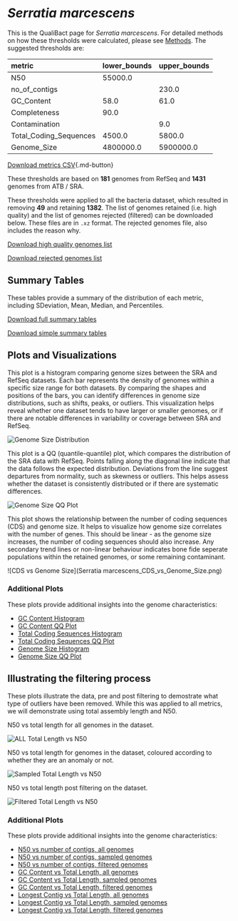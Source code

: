 # *Serratia marcescens*

This is the QualiBact page for *Serratia marcescens*. For detailed methods on how these thresholds were calculated, please see [Methods](../../methods.md).
The suggested thresholds are: 

| metric                 | lower_bounds   | upper_bounds   |
|:-----------------------|:---------------|:---------------|
| N50                    | 55000.0        |                |
| no_of_contigs          |                | 230.0          |
| GC_Content             | 58.0           | 61.0           |
| Completeness           | 90.0           |                |
| Contamination          |                | 9.0            |
| Total_Coding_Sequences | 4500.0         | 5800.0         |
| Genome_Size            | 4800000.0      | 5900000.0      |

[Download metrics CSV](Serratia_marcescens_metrics.csv){.md-button}


These thresholds are based on **181** genomes from RefSeq and **1431** genomes from ATB / SRA.

These thresholds were applied to all the bacteria dataset, which resulted in removing **49** and retaining **1382**.
The list of genomes retained (i.e. high quality) and the list of genomes rejected (filtered) can be downloaded below. These files are in `.xz` format. The rejected genomes file, also includes the reason why.

[Download high quality genomes list](Serratia_marcescens_high_quality_genomes.csv.xz)


[Download rejected genomes list](Serratia_marcescens_filtered_out_genomes.csv.xz)



## Summary Tables
These tables provide a summary of the distribution of each metric, including SDeviation, Mean, Median, and Percentiles.

[Download full summary tables](summary.csv)

[Download simple summary tables](selected_summary.csv)

## Plots and Visualizations

This plot is a histogram comparing genome sizes between the SRA and RefSeq datasets. Each bar represents the density of genomes within a specific size range for both datasets. By comparing the shapes and positions of the bars, you can identify differences in genome size distributions, such as shifts, peaks, or outliers. This visualization helps reveal whether one dataset tends to have larger or smaller genomes, or if there are notable differences in variability or coverage between SRA and RefSeq.

![Genome Size Distribution](Genome_Size_refseq_histogram_kde.png)

This plot is a QQ (quantile-quantile) plot, which compares the distribution of the SRA data with RefSeq. Points falling along the diagonal line indicate that the data follows the expected distribution. Deviations from the line suggest departures from normality, such as skewness or outliers. This helps assess whether the dataset is consistently distributed or if there are systematic differences.

![Genome Size QQ Plot](Genome_Size_refseq_qqplot.png)

This plot shows the relationship between the number of coding sequences (CDS) and genome size. It helps to visualize how genome size correlates with the number of genes. This should be linear - as the genome size increases, the number of coding sequences should also increase. Any secondary trend lines or non-linear behaviour indicates bone fide seperate populations within the retained genomes, or some remaining contaminant. 

![CDS vs Genome Size](Serratia marcescens_CDS_vs_Genome_Size.png)

### Additional Plots

These plots provide additional insights into the genome characteristics:

- [GC Content Histogram](GC_Content_refseq_histogram_kde.png)
- [GC Content QQ Plot](GC_Content_refseq_qqplot.png)
- [Total Coding Sequences Histogram](Total_Coding_Sequences_refseq_histogram_kde.png)
- [Total Coding Sequences QQ Plot](Total_Coding_Sequences_refseq_qqplot.png)
- [Genome Size Histogram](Genome_Size_refseq_histogram_kde.png)
- [Genome Size QQ Plot](Genome_Size_refseq_qqplot.png)
## Illustrating the filtering process
These plots illustrate the data, pre and post filtering to demostrate what type of outliers have been removed. While this was applied to all metrics, we will demonstrate using total assembly length and N50.

N50 vs total length for all genomes in the dataset.

![ALL Total Length vs N50](Serratia_marcescens_all_total_length_N50.png)

N50 vs total length for genomes in the dataset, coloured according to whether they are an anomaly or not.

![Sampled Total Length vs N50](Serratia_marcescens_sample_total_length_N50.png)

N50 vs total length post filtering on the dataset.

![Filtered Total Length vs N50](Serratia_marcescens_filt_total_length_N50.png)

### Additional Plots

These plots provide additional insights into the genome characteristics:

- [N50 vs number of contigs, all genomes](Serratia_marcescens_all_N50_number.png)
- [N50 vs number of contigs, sampled genomes](Serratia_marcescens_sample_N50_number.png)
- [N50 vs number of contigs, filtered genomes](Serratia_marcescens_filt_N50_number.png)
- [GC Content vs Total Length, all genomes](Serratia_marcescens_all_total_length_GC_Content.png)
- [GC Content vs Total Length, sampled genomes](Serratia_marcescens_sample_total_length_GC_Content.png)
- [GC Content vs Total Length, filtered genomes](Serratia_marcescens_filt_total_length_GC_Content.png)
- [Longest Contig vs Total Length, all genomes](Serratia_marcescens_all_total_length_longest.png)
- [Longest Contig vs Total Length, sampled genomes](Serratia_marcescens_sample_total_length_longest.png)
- [Longest Contig vs Total Length, filtered genomes](Serratia_marcescens_filt_total_length_longest.png)
